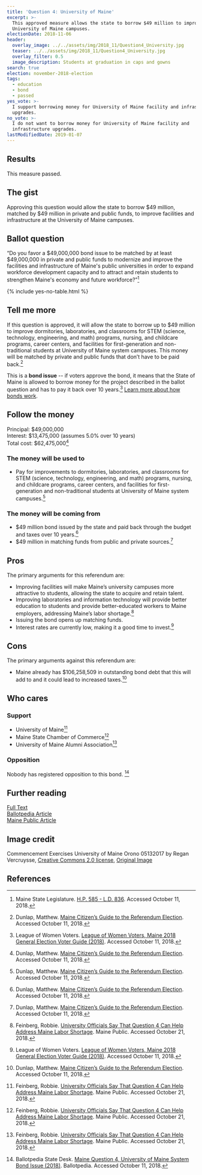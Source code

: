 ```yaml
---
title: 'Question 4: University of Maine'
excerpt: >-
  This approved measure allows the state to borrow $49 million to improve
  University of Maine campuses.
electionDate: 2018-11-06
header:
  overlay_image: ../../assets/img/2018_11/Question4_University.jpg
  teaser: ../../assets/img/2018_11/Question4_University.jpg
  overlay_filter: 0.5
  image_description: Students at graduation in caps and gowns
search: true
election: november-2018-election
tags:
  - education
  - bond
  - passed
yes_vote: >-
  I support borrowing money for University of Maine facility and infrastructure
  upgrades.
no_vote: >-
  I do not want to borrow money for University of Maine facility and
  infrastructure upgrades.
lastModifiedDate: 2019-01-07
---
```


## Results

This measure passed.

## The gist

Approving this question would allow the state to borrow $49 million, matched by $49 million in private and public funds, to improve facilities and infrastructure at the University of Maine campuses.

## Ballot question

“Do you favor a $49,000,000 bond issue to be matched by at least $49,000,000 in private and public funds to modernize and improve the facilities and infrastructure of Maine's public universities in order to expand workforce development capacity and to attract and retain students to strengthen Maine's economy and future workforce?”[^2]

{% include yes-no-table.html %}

## Tell me more

If this question is approved, it will allow the state to borrow up to $49 million to improve dormitories, laboratories, and classrooms for STEM (science, technology, engineering, and math) programs, nursing, and childcare programs, career centers, and facilities for first-generation and non-traditional students at University of Maine system campuses. This money will be matched by private and public funds that don’t have to be paid back.[^4]

This is a **bond issue** -- if voters approve the bond, it means that the State of Maine is allowed to borrow money for the project described in the ballot question and has to pay it back over 10 years.[^3] [Learn more about how bonds work](/bonds).

## Follow the money

Principal: $49,000,000
<br>Interest: $13,475,000 (assumes 5.0% over 10 years)
<br>Total cost: $62,475,000[^4]

### The money will be used to

- Pay for improvements to dormitories, laboratories, and classrooms for STEM (science, technology, engineering, and math) programs, nursing, and childcare programs, career centers, and facilities for first-generation and non-traditional students at University of Maine system campuses.[^4]

### The money will be coming from

- $49 million bond issued by the state and paid back through the budget and taxes over 10 years.[^4]
- $49 million in matching funds from public and private sources.[^4]

## Pros

The primary arguments for this referendum are:

- Improving facilities will make Maine’s university campuses more attractive to students, allowing the state to acquire and retain talent.
- Improving laboratories and information technology will provide better education to students and provide better-educated workers to Maine employers, addressing Maine’s labor shortage.[^5]
- Issuing the bond opens up matching funds.
- Interest rates are currently low, making it a good time to invest.[^3]

## Cons

The primary arguments against this referendum are:

- Maine already has $106,258,509 in outstanding bond debt that this will add to and it could lead to increased taxes.[^4]

## Who cares

### Support

- University of Maine[^5]
- Maine State Chamber of Commerce[^5]
- University of Maine Alumni Association[^5]

### Opposition

Nobody has registered opposition to this bond. [^1]

## Further reading

[Full Text](http://www.mainelegislature.org/legis/bills/getPDF.asp?paper=HP0585&item=3&snum=128)
<br>[Ballotpedia Article](<https://ballotpedia.org/Maine_Question_4,_University_of_Maine_System_Bond_Issue_(2018)>)
<br>[Maine Public Article](http://www.mainepublic.org/post/university-officials-say-question-4-can-help-address-maine-labor-shortage#stream/0)

## Image credit

Commencement Exercises University of Maine Orono 05132017 by Regan Vercruysse, [Creative Commons 2.0 license](https://creativecommons.org/licenses/by-sa/2.0/), [Original Image](https://www.flickr.com/photos/rverc/34666710781)

## References

[^1]: Ballotpedia State Desk. [Maine Question 4, University of Maine System Bond Issue (2018)](<https://ballotpedia.org/Maine_Question_4,_University_of_Maine_System_Bond_Issue_(2018)>). Ballotpedia. Accessed October 11, 2018.

[^2]: Maine State Legislature. [H.P. 585 - L.D. 836](http://www.mainelegislature.org/legis/bills/getPDF.asp?paper=HP0585&item=3&snum=128). Accessed October 11, 2018.

[^3]: League of Women Voters. [League of Women Voters, Maine 2018 General Election Voter Guide (2018)](http://www.lwvme.org/files/VG_2018_Statewide.pdf). Accessed October 11, 2018.

[^4]: Dunlap, Matthew. [Maine Citizen’s Guide to the Referendum Election](https://www.maine.gov/sos/cec/elec/upcoming/pdf/citizensguide.pdf). Accessed October 11, 2018.

[^5]: Feinberg, Robbie. [University Officials Say That Question 4 Can Help Address Maine Labor Shortage](http://www.mainepublic.org/post/university-officials-say-question-4-can-help-address-maine-labor-shortage#stream/0). Maine Public. Accessed October 21, 2018.
